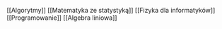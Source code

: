 [[Algorytmy]]
[[Matematyka ze statystyką]]
[[Fizyka dla informatyków]]
[[Programowanie]]
[[Algebra liniowa]]
